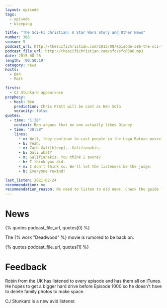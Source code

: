 ```yaml
---
layout: episode
tags:
  - episode
  - bleeping

title: "The Sci-Fi Christian: A Star Wars Story and Other News"
number: 386
season: 5
podcast_url: http://thescifichristian.com/2015/08/episode-386-the-sci-fi-christian-a-star-wars-story-and-other-news/
podcast_file_url: http://thescifichristian.com/sfc/sfc0386.mp3
date: 2015-08-26
length: '00:50:19'
category: news
hosts:
  - Ben
  - Matt

firsts:
  - CJ Stunkard appearance
prophecy:
  - host: Ben
    prediction: Chris Pratt will be cast as Han Solo
    veracity: false
quotes:
  - time: "1:20"
    context: Ben argues that no one actually likes Disney 
  - time: "38:58"
    lines:
      - m: Well, they continue to cast people in the Lego Batman movie that's gonna be released in theaters.
      - b: Yeah.
      - m: Zach Gali[bleep]...Galifianakis.
      - b: Gali what?
      - m: Galifianakis. You think I swore?
      - b: I think you did.
      - m: I don't think so. We'll let the listeners be the judge.
      - b: Everyone rewind!

last_listen: 2021-02-24
recommendation: no
recommendation_reason: No need to listen to old news. Check the guide for what's interesting in hindsight.
---
```


# News
{% quotes podcast_file_url, quotes[0] %}

The {% work "Deadwood" %} movie is rumored to be back on.

{% quotes podcast_file_url, quotes[1] %}



# Feedback
Robin from the UK has listened to every episode and has them all on iTunes. He hopes to get a bigger hard drive before Episode 1000 so he doesn't have to delete family photos to make space.

CJ Stunkard is a new avid listener.